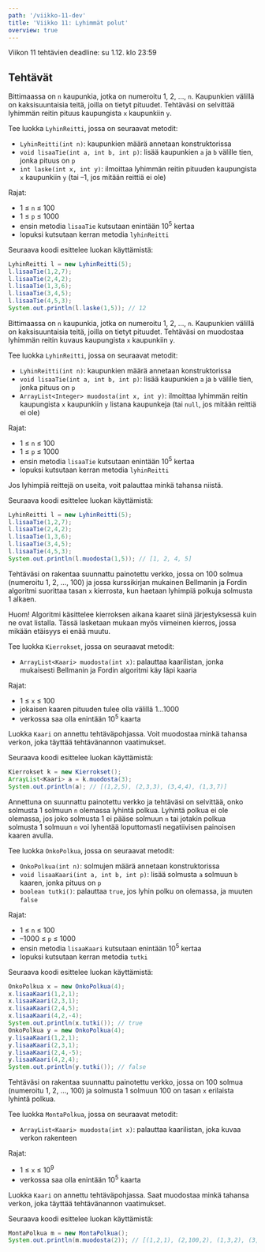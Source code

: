 ```yaml
---
path: '/viikko-11-dev'
title: 'Viikko 11: Lyhimmät polut'
overview: true
---
```


Viikon 11 tehtävien deadline: su 1.12. klo 23:59

## Tehtävät

<programming-exercise name='1. Lyhin reitti I' tmcname='viikko11-Viikko11Tehtava1'>

Bittimaassa on `n` kaupunkia,
jotka on numeroitu 1, 2, ..., `n`.
Kaupunkien välillä on kaksisuuntaisia teitä,
joilla on tietyt pituudet.
Tehtäväsi on selvittää lyhimmän reitin
pituus kaupungista `x` kaupunkiin `y`.

Tee luokka `LyhinReitti`, jossa on seuraavat metodit:

* `LyhinReitti(int n)`: kaupunkien määrä annetaan konstruktorissa
* `void lisaaTie(int a, int b, int p)`: lisää kaupunkien `a` ja `b` välille tien,
jonka pituus on `p`
* `int laske(int x, int y)`: ilmoittaa lyhimmän reitin pituuden
  kaupungista `x` kaupunkiin `y` (tai –1, jos mitään reittiä ei ole)

Rajat:

- 1 &le; `n` &le; 100
- 1 &le; `p` &le; 1000
- ensin metodia `lisaaTie` kutsutaan enintään 10<sup>5</sup> kertaa
- lopuksi kutsutaan kerran metodia `lyhinReitti`

Seuraava koodi esittelee luokan käyttämistä:

```java
LyhinReitti l = new LyhinReitti(5);
l.lisaaTie(1,2,7);
l.lisaaTie(2,4,2);
l.lisaaTie(1,3,6);
l.lisaaTie(3,4,5);
l.lisaaTie(4,5,3);
System.out.println(l.laske(1,5)); // 12
```

</programming-exercise>

<programming-exercise name='2. Lyhin reitti II' tmcname='viikko11-Viikko11Tehtava2'>

Bittimaassa on `n` kaupunkia,
jotka on numeroitu 1, 2, ..., `n`.
Kaupunkien välillä on kaksisuuntaisia teitä,
joilla on tietyt pituudet.
Tehtäväsi on muodostaa lyhimmän reitin
kuvaus kaupungista `x` kaupunkiin `y`.

Tee luokka `LyhinReitti`, jossa on seuraavat metodit:

* `LyhinReitti(int n)`: kaupunkien määrä annetaan konstruktorissa
* `void lisaaTie(int a, int b, int p)`: lisää kaupunkien `a` ja `b` välille tien,
jonka pituus on `p`
* `ArrayList<Integer> muodosta(int x, int y)`: ilmoittaa lyhimmän reitin
  kaupungista `x` kaupunkiin `y` listana kaupunkeja
  (tai `null`, jos mitään reittiä ei ole)

Rajat:

- 1 &le; `n` &le; 100
- 1 &le; `p` &le; 1000
- ensin metodia `lisaaTie` kutsutaan enintään 10<sup>5</sup> kertaa
- lopuksi kutsutaan kerran metodia `lyhinReitti`

Jos lyhimpiä reittejä on useita, voit palauttaa minkä tahansa niistä.

Seuraava koodi esittelee luokan käyttämistä:

```java
LyhinReitti l = new LyhinReitti(5);
l.lisaaTie(1,2,7);
l.lisaaTie(2,4,2);
l.lisaaTie(1,3,6);
l.lisaaTie(3,4,5);
l.lisaaTie(4,5,3);
System.out.println(l.muodosta(1,5)); // [1, 2, 4, 5]
```

</programming-exercise>

<quiz id="af0a9a8b-8b64-4012-b076-e7634dfa2a62"></quiz>

<programming-exercise name='4. Kierrokset' tmcname='viikko11-Viikko11Tehtava4'>

Tehtäväsi on rakentaa suunnattu painotettu verkko,
jossa on 100 solmua (numeroitu 1, 2, ..., 100)
ja jossa kurssikirjan
mukainen Bellmanin ja Fordin algoritmi suorittaa
tasan `x` kierrosta,
kun haetaan lyhimpiä polkuja solmusta 1 alkaen.

Huom!
Algoritmi käsittelee kierroksen aikana kaaret siinä
järjestyksessä kuin ne ovat listalla.
Tässä lasketaan mukaan myös viimeinen kierros,
jossa mikään etäisyys ei enää muutu.

Tee luokka `Kierrokset`, jossa on seuraavat metodit:

* `ArrayList<Kaari> muodosta(int x)`:
  palauttaa kaarilistan, jonka mukaisesti Bellmanin ja Fordin
  algoritmi käy läpi kaaria

Rajat:

- 1 &le; `x` &le; 100
- jokaisen kaaren pituuden tulee olla välillä 1...1000
- verkossa saa olla enintään 10<sup>5</sup> kaarta

Luokka `Kaari` on annettu tehtäväpohjassa.
Voit muodostaa minkä tahansa verkon,
joka täyttää tehtävänannon vaatimukset.

Seuraava koodi esittelee luokan käyttämistä:

```java
Kierrokset k = new Kierrokset();
ArrayList<Kaari> a = k.muodosta(3);
System.out.println(a); // [(1,2,5), (2,3,3), (3,4,4), (1,3,7)]
```

</programming-exercise>

<programming-exercise name='5. Onko polkua?' tmcname='viikko11-Viikko11Tehtava5'>

Annettuna on suunnattu painotettu verkko
ja tehtäväsi on selvittää,
onko solmusta 1 solmuun `n` olemassa lyhintä polkua.
Lyhintä polkua ei ole olemassa,
jos joko solmusta 1 ei pääse solmuun `n`
tai jotakin polkua solmusta 1 solmuun `n`
voi lyhentää loputtomasti negatiivisen painoisen kaaren avulla.

Tee luokka `OnkoPolkua`, jossa on seuraavat metodit:

* `OnkoPolkua(int n)`: solmujen määrä annetaan konstruktorissa
* `void lisaaKaari(int a, int b, int p)`:
  lisää solmusta `a` solmuun `b` kaaren, jonka pituus on `p`
* `boolean tutki()`: palauttaa `true`,
  jos lyhin polku on olemassa, ja muuten `false`

Rajat:

- 1 &le; `n` &le; 100
- –1000 &le; `p` &le; 1000
- ensin metodia `lisaaKaari` kutsutaan enintään 10<sup>5</sup> kertaa
- lopuksi kutsutaan kerran metodia `tutki`


Seuraava koodi esittelee luokan käyttämistä:

```java
OnkoPolkua x = new OnkoPolkua(4);
x.lisaaKaari(1,2,1);
x.lisaaKaari(2,3,1);
x.lisaaKaari(2,4,5);
x.lisaaKaari(4,2,-4);
System.out.println(x.tutki()); // true
OnkoPolkua y = new OnkoPolkua(4);
y.lisaaKaari(1,2,1);
y.lisaaKaari(2,3,1);
y.lisaaKaari(2,4,-5);
y.lisaaKaari(4,2,4);
System.out.println(y.tutki()); // false
```

</programming-exercise>

<programming-exercise name='6. Monta polkua' tmcname='viikko11-Viikko11Tehtava6'>

Tehtäväsi on rakentaa suunnattu painotettu verkko,
jossa on 100 solmua (numeroitu 1, 2, ..., 100)
ja solmusta 1 solmuun 100 on tasan `x`
erilaista lyhintä polkua.

Tee luokka `MontaPolkua`, jossa on seuraavat metodit:

* `ArrayList<Kaari> muodosta(int x)`:
  palauttaa kaarilistan, joka kuvaa verkon rakenteen

Rajat:

- 1 &le; `x` &le; 10<sup>9</sup>
- verkossa saa olla enintään 10<sup>5</sup> kaarta

Luokka `Kaari` on annettu tehtäväpohjassa.
Saat muodostaa minkä tahansa verkon,
joka täyttää tehtävänannon vaatimukset.

Seuraava koodi esittelee luokan käyttämistä:

```java
MontaPolkua m = new MontaPolkua();
System.out.println(m.muodosta(2)); // [(1,2,1), (2,100,2), (1,3,2), (3,100,1)]
```

</programming-exercise>
